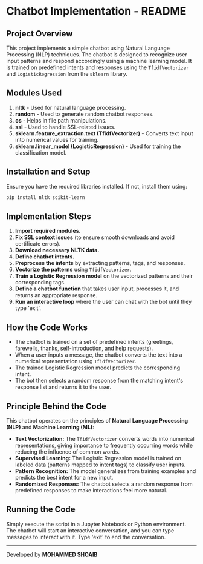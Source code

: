 # Chatbot Implementation - README

## Project Overview
This project implements a simple chatbot using Natural Language Processing (NLP) techniques. The chatbot is designed to recognize user input patterns and respond accordingly using a machine learning model. It is trained on predefined intents and responses using the `TfidfVectorizer` and `LogisticRegression` from the `sklearn` library.

## Modules Used

1. **nltk** - Used for natural language processing.
2. **random** - Used to generate random chatbot responses.
3. **os** - Helps in file path manipulations.
4. **ssl** - Used to handle SSL-related issues.
5. **sklearn.feature_extraction.text (TfidfVectorizer)** - Converts text input into numerical values for training.
6. **sklearn.linear_model (LogisticRegression)** - Used for training the classification model.

## Installation and Setup
Ensure you have the required libraries installed. If not, install them using:
```bash
pip install nltk scikit-learn
```

## Implementation Steps
1. **Import required modules.**
2. **Fix SSL context issues** (to ensure smooth downloads and avoid certificate errors).
3. **Download necessary NLTK data.**
4. **Define chatbot intents.**
5. **Preprocess the intents** by extracting patterns, tags, and responses.
6. **Vectorize the patterns** using `TfidfVectorizer`.
7. **Train a Logistic Regression model** on the vectorized patterns and their corresponding tags.
8. **Define a chatbot function** that takes user input, processes it, and returns an appropriate response.
9. **Run an interactive loop** where the user can chat with the bot until they type 'exit'.

## How the Code Works
- The chatbot is trained on a set of predefined intents (greetings, farewells, thanks, self-introduction, and help requests).
- When a user inputs a message, the chatbot converts the text into a numerical representation using `TfidfVectorizer`.
- The trained Logistic Regression model predicts the corresponding intent.
- The bot then selects a random response from the matching intent's response list and returns it to the user.

## Principle Behind the Code
This chatbot operates on the principles of **Natural Language Processing (NLP)** and **Machine Learning (ML)**:
- **Text Vectorization:** The `TfidfVectorizer` converts words into numerical representations, giving importance to frequently occurring words while reducing the influence of common words.
- **Supervised Learning:** The Logistic Regression model is trained on labeled data (patterns mapped to intent tags) to classify user inputs.
- **Pattern Recognition:** The model generalizes from training examples and predicts the best intent for a new input.
- **Randomized Responses:** The chatbot selects a random response from predefined responses to make interactions feel more natural.

## Running the Code
Simply execute the script in a Jupyter Notebook or Python environment. The chatbot will start an interactive conversation, and you can type messages to interact with it. Type 'exit' to end the conversation.

---
Developed by **MOHAMMED SHOAIB**

